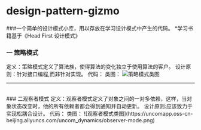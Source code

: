 # design-pattern-gizmo
###一个简单的设计模式小库，用以存放在学习设计模式中产生的代码。
*学习书籍基于《Head First 设计模式》
### 一 策略模式
定义：策略模式定义了算法族，使得算法的变化独立于使用算法的客户。
设计原则：针对接口编程,而非针对实现。
代码：
类图：
![策略模式类图](https://uncomapp.oss-cn-beijing.aliyuncs.com/uncom_dynamics/strategy-mode.png)

---
<br/>
### 二观察者模式
定义：观察者模式定义了对象之间的一对多依赖，这样，当对象状态改变时，他的所有依赖者都会得到通知并自动更新。
设计原则:应该致力于实现松耦合设计。
代码：
类图：
![观察者模式类图](https://uncomapp.oss-cn-beijing.aliyuncs.com/uncom_dynamics/observer-mode.png)
